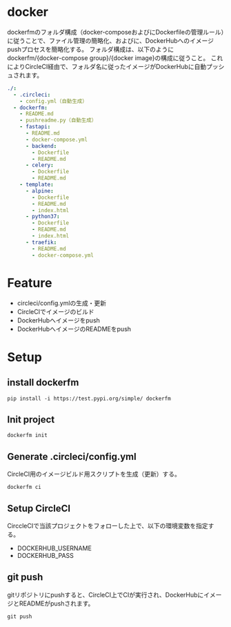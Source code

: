 # docker
dockerfmのフォルダ構成（docker-composeおよびにDockerfileの管理ルール）に従うことで、ファイル管理の簡略化、およびに、DockerHubへのイメージpushプロセスを簡略化する。
フォルダ構成は、以下のようにdockerfm/{docker-compose group}/{docker image}の構成に従うこと。
これによりCircleCI経由で、フォルダ名に従ったイメージがDockerHubに自動プッシュされます。
``` yml
./:
  - .circleci:
    - config.yml（自動生成）
  - dockerfm:
    - README.md
    - pushreadme.py（自動生成）
    - fastapi:
      - README.md
      - docker-compose.yml
      - backend:
        - Dockerfile
        - README.md
      - celery:
        - Dockerfile
        - README.md
    - template:
      - alpine:
        - Dockerfile
        - README.md
        - index.html
      - python37:
        - Dockerfile
        - README.md
        - index.html
      - traefik:
        - README.md
        - docker-compose.yml
```

# Feature
- circleci/config.ymlの生成・更新
- CircleCIでイメージのビルド
- DockerHubへイメージをpush
- DockerHubへイメージのREADMEをpush


# Setup

## install dockerfm
```
pip install -i https://test.pypi.org/simple/ dockerfm
```

## Init project
```
dockerfm init
```

## Generate .circleci/config.yml
CircleCI用のイメージビルド用スクリプトを生成（更新）する。
```
dockerfm ci
```

## Setup CircleCI
CirccleCIで当該プロジェクトをフォローした上で、以下の環境変数を指定する。
- DOCKERHUB_USERNAME
- DOCKERHUB_PASS

## git push
gitリポジトリにpushすると、CircleCI上でCIが実行され、DockerHubにイメージとREADMEがpushされます。

```
git push
```
